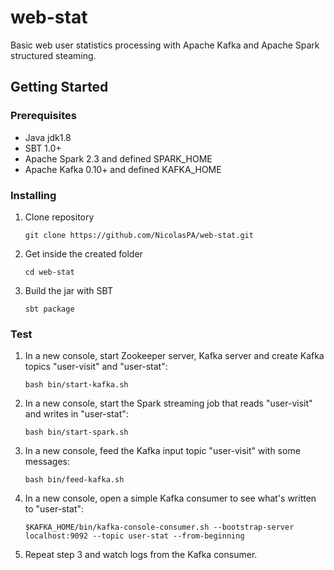 # web-stat
Basic web user statistics processing with Apache Kafka and Apache Spark structured steaming.

## Getting Started

### Prerequisites

- Java jdk1.8
- SBT 1.0+
- Apache Spark 2.3 and defined SPARK_HOME
- Apache Kafka 0.10+ and defined KAFKA_HOME

### Installing

1. Clone repository 
    ```
    git clone https://github.com/NicolasPA/web-stat.git
    ```
2. Get inside the created folder
    ```
    cd web-stat
    ```
3. Build the jar with SBT
    ```
    sbt package
    ```
  
### Test

1. In a new console, start Zookeeper server, Kafka server and create Kafka topics "user-visit" and "user-stat":
   
    ```
    bash bin/start-kafka.sh
    ```
   
2. In a new console, start the Spark streaming job that reads "user-visit" and writes in "user-stat": 
  
    ```
    bash bin/start-spark.sh
    ```
   
3. In a new console, feed the Kafka input topic "user-visit" with some messages: 
  
    ```
    bash bin/feed-kafka.sh
    ``` 
  
4. In a new console, open a simple Kafka consumer to see what's written to "user-stat": 
  
    ```
    $KAFKA_HOME/bin/kafka-console-consumer.sh --bootstrap-server localhost:9092 --topic user-stat --from-beginning
    ``` 
    
5. Repeat step 3 and watch logs from the Kafka consumer.
  
